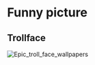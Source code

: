 #  Funny picture
## Trollface
![Epic_troll_face_wallpapers](https://user-images.githubusercontent.com/91655133/135406982-94a68ab8-f702-4952-a61e-b16dea555a81.png)
